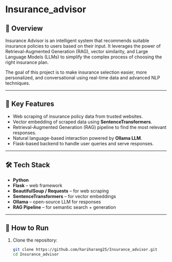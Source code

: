 # Insurance_advisor
## 📌 Overview
Insurance Advisor is an intelligent system that recommends suitable insurance policies to users based on their input. It leverages the power of Retrieval-Augmented Generation (RAG), vector similarity, and Large Language Models (LLMs) to simplify the complex process of choosing the right insurance plan.

The goal of this project is to make insurance selection easier, more personalized, and conversational using real-time data and advanced NLP techniques.

---

## 🧠 Key Features
- Web scraping of insurance policy data from trusted websites.
- Vector embedding of scraped data using **SentenceTransformers**.
- Retrieval-Augmented Generation (RAG) pipeline to find the most relevant responses.
- Natural language-based interaction powered by **Ollama LLM**.
- Flask-based backend to handle user queries and serve responses.

---

## 🛠️ Tech Stack
- **Python**
- **Flask** – web framework
- **BeautifulSoup / Requests** – for web scraping
- **SentenceTransformers** – for vector embeddings
- **Ollama** – open-source LLM for responses
- **RAG Pipeline** – for semantic search + generation

---

## 🚀 How to Run

1. Clone the repository:
   ```bash
   git clone https://github.com/hariharang25/Insurance_advisor.git
   cd Insurance_advisor
